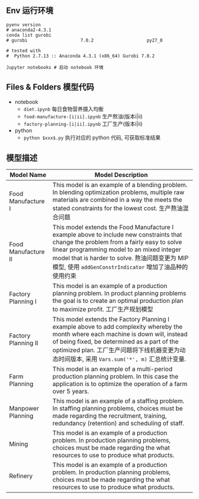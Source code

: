 ## Env 运行环境
```
pyenv version
# anaconda2-4.3.1
conda list gurobi
# gurobi                    7.0.2                    py27_0

# tested with
#  Python 2.7.13 :: Anaconda 4.3.1 (x86_64) Gurobi 7.0.2

Jupyter notebooks # 启动 notebook 环境
```

## Files & Folders 模型代码
* notebook
  * `diet.ipynb` 每日食物营养摄入均衡
  * `food-manufacture-[i|ii].ipynb` 生产熬油(版本i|ii)
  * `factory-planning-[i|ii].ipynb` 工厂生产(版本i|ii)
* python
  * `python $xxx$.py` 执行对应的 python 代码, 可获取标准结果

## 模型描述

Model Name|	Model Description
----------|---------------------
Food Manufacture I|	This model is an example of a blending problem. In blending optimization problems, multiple raw materials are combined in a way the meets the stated constraints for the lowest cost. 生产熬油混合问题
Food Manufacture II|	This model extends the Food Manufacture I example above to include new constraints that change the problem from a fairly easy to solve linear programming model to an mixed integer model that is harder to solve. 熬油问题变更为 MIP模型, 使用 `addGenConstrIndicator` 增加了油品种的使用约束
Factory Planning I|	This model is an example of a production planning problem. In product planning problems the goal is to create an optimal production plan to maximize profit. 工厂生产规划模型
Factory Planning II|	This model extends the Factory Planning I example above to add complexity whereby the month where each machine is down will, instead of being fixed, be determined as a part of the optimized plan. 工厂生产问题将下线机器变更为动态时间版本, 采用 `Vars.sum('*', m)` 汇总统计变量. 
Farm Planning |	This model is an example of a multi-period production planning problem. In this case the application is to optimize the operation of a farm over 5 years.
Manpower Planning|	This model is an example of a staffing problem. In staffing planning problems, choices must be made regarding the recruitment, training, redundancy (retention) and scheduling of staff.
Mining  |	This model is an example of a production problem. In production planning problems, choices must be made regarding the what resources to use to produce what products.
Refinery	| This model is an example of a production problem. In production planning problems, choices must be made regarding the what resources to use to produce what products.
